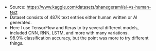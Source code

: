 - Source: https://www.kaggle.com/datasets/shanegerami/ai-vs-human-text 
- Dataset consists of 487K text entries either human written or AI generated. 
- Here I use TensorFlow and Keras to try several different models, included CNN, RNN, LSTM, and more with many variations. 
- 98.9% classification accuracy, but the point was more to try different things.
